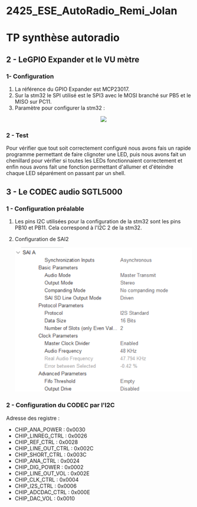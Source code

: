 # 2425_ESE_AutoRadio_Remi_Jolan

# TP synthèse autoradio

## 2 - LeGPIO Expander et le VU mètre
### 1- Configuration 
1) La référence du GPIO Expander est MCP23017.
2) Sur la stm32 le SPI utilisé est le SPI3 avec le MOSI branché sur PB5 et le MISO sur PC11.
3) Paramètre pour configurer la stm32 :
   <p align="center"><img src="https://github.com/JolanTho/2425_ESE_AutoRadio_Remi_Jolan/blob/main/Photos/param%C3%A8tre_SPI_GPIO_Expander.png" width="600" /> </p> 

### 2 - Test
Pour vérifier que tout soit correctement configuré nous avons fais un rapide programme permettant de faire clignoter une LED, puis nous avons fait un chenillard pour vérifier si toutes les LEDs fonctionnaient correctement et enfin nous avons fait une fonction permettant d'allumer et d'éteindre chaque LED séparément on passant par un shell.



## 3 - Le CODEC audio SGTL5000

### 1 - Configuration préalable
1) Les pins I2C utilisées pour la configuration de la stm32 sont les pins PB10 et PB11. Cela correspond à l'I2C 2 de la stm32.

3) Configuration de SAI2

      <p align="center"><img src="https://github.com/JolanTho/2425_ESE_AutoRadio_Remi_Jolan/blob/main/Photos/parametre_SAI2.png" width="600" /> </p> 
### 2 - Configuration du CODEC par l'I2C
Adresse des registre :
- CHIP_ANA_POWER : 0x0030
- CHIP_LINREG_CTRL : 0x0026
-  CHIP_REF_CTRL : 0x0028
-  CHIP_LINE_OUT_CTRL : 0x002C
-  CHIP_SHORT_CTRL : 0x003C
-  CHIP_ANA_CTRL : 0x0024
-  CHIP_DIG_POWER : 0x0002
-  CHIP_LINE_OUT_VOL : 0x002E
-  CHIP_CLK_CTRL : 0x0004
-  CHIP_I2S_CTRL : 0x0006
-  CHIP_ADCDAC_CTRL : 0x000E
- CHIP_DAC_VOL : 0x0010
